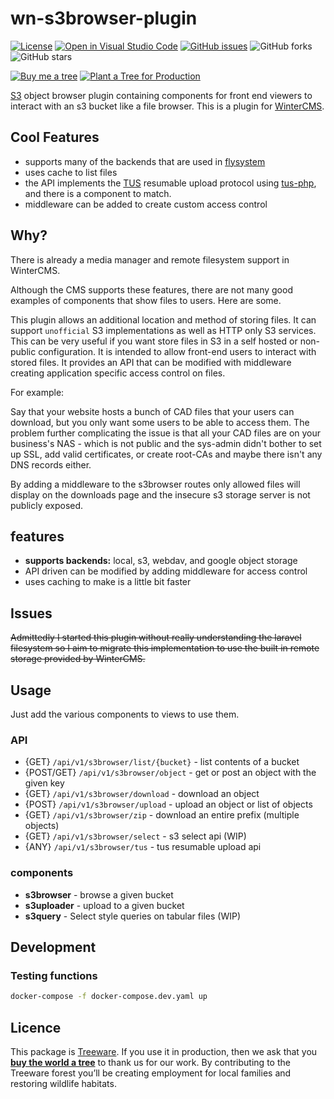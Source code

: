 # wn-s3browser-plugin

[![License](https://img.shields.io/github/license/mik-p/wn-s3browser-plugin)](./LICENSE)
[![Open in Visual Studio Code](https://img.shields.io/badge/vscode-dev-blue)](https://open.vscode.dev/mik-p/wn-s3browser-plugin)
[![GitHub issues](https://img.shields.io/github/issues/mik-p/wn-s3browser-plugin)](https://github.com/mik-p/wn-s3browser-plugin/issues)
![GitHub forks](https://img.shields.io/github/forks/mik-p/wn-s3browser-plugin)
![GitHub stars](https://img.shields.io/github/stars/mik-p/wn-s3browser-plugin)

[![Buy me a tree](https://img.shields.io/badge/Buy%20me%20a%20tree-%F0%9F%8C%B3-green)](https://ecologi.com/mik-p-online?gift-trees)
[![Plant a Tree for Production](https://img.shields.io/badge/dynamic/json?color=brightgreen&label=Plant%20a%20Tree%20for%20Production&query=%24.total&url=https%3A%2F%2Fpublic.offset.earth%2Fusers%2Ftreeware%2Ftrees)](https://plant.treeware.earth/mik-p/wn-s3browser-plugin)

[S3](https://aws.amazon.com/s3/) object browser plugin containing components for front end viewers to interact with an s3 bucket like a file browser. This is a plugin for [WinterCMS](https://wintercms.com).

## Cool Features

- supports many of the backends that are used in [flysystem]()
- uses cache to list files
- the API implements the [TUS](https://tus.io) resumable upload protocol using [tus-php](https://github.com/ankitpokhrel/tus-php), and there is a component to match.
- middleware can be added to create custom access control

## Why?

There is already a media manager and remote filesystem support in WinterCMS.

Although the CMS supports these features, there are not many good examples of components that show files to users. Here are some.

This plugin allows an additional location and method of storing files. It can support `unofficial` S3 implementations as well as HTTP only S3 services. This can be very useful if you want store files in S3 in a self hosted or non-public configuration. It is intended to allow front-end users to interact with stored files. It provides an API that can be modified with middleware creating application specific access control on files.

For example:

Say that your website hosts a bunch of CAD files that your users can download, but you only want some users to be able to access them. The problem further complicating the issue is that all your CAD files are on your business's NAS - which is not public and the sys-admin didn't bother to set up SSL, add valid certificates, or create root-CAs and maybe there isn't any DNS records either.

By adding a middleware to the s3browser routes only allowed files will display on the downloads page and the insecure s3 storage server is not publicly exposed.

## features

- **supports backends:** local, s3, webdav, and google object storage
- API driven can be modified by adding middleware for access control
- uses caching to make is a little bit faster

## Issues

~~Admittedly I started this plugin without really understanding the laravel filesystem so I aim to migrate this implementation to use the built in remote storage provided by WinterCMS.~~

## Usage

Just add the various components to views to use them.

### API

- {GET} `/api/v1/s3browser/list/{bucket}` - list contents of a bucket
- {POST/GET} `/api/v1/s3browser/object` - get or post an object with the given key
- {GET} `/api/v1/s3browser/download` - download an object
- {POST} `/api/v1/s3browser/upload` - upload an object or list of objects
- {GET} `/api/v1/s3browser/zip` -  download an entire prefix (multiple objects)
- {GET} `/api/v1/s3browser/select` - s3 select api (WIP)
- {ANY} `/api/v1/s3browser/tus` - tus resumable upload api

### components

- **s3browser** - browse a given bucket
- **s3uploader** - upload to a given bucket
- **s3query** - Select style queries on tabular files (WIP)

## Development

### Testing functions

```bash
docker-compose -f docker-compose.dev.yaml up
```

## Licence

This package is [Treeware](https://treeware.earth). If you use it in production, then we ask that you [**buy the world a tree**](https://plant.treeware.earth/mik-p/wn-s3browser-plugin) to thank us for our work. By contributing to the Treeware forest you’ll be creating employment for local families and restoring wildlife habitats.
